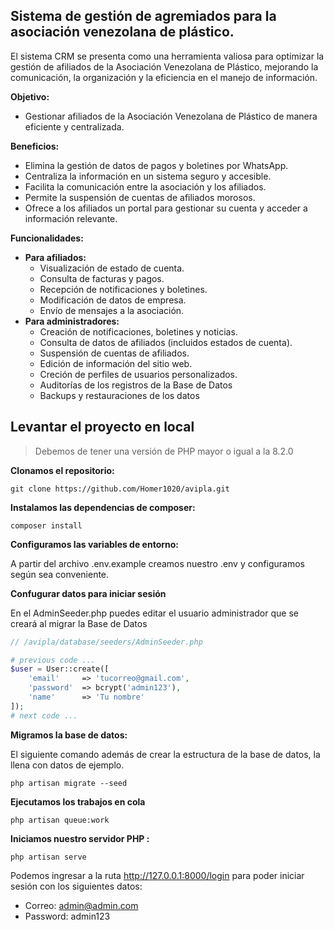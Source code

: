## Sistema de gestión de agremiados para la asociación venezolana de plástico.
El sistema CRM se presenta como una herramienta valiosa para optimizar la gestión de afiliados de la Asociación Venezolana de Plástico, mejorando la comunicación, la organización y la eficiencia en el manejo de información.

**Objetivo:**

-   Gestionar afiliados de la Asociación Venezolana de Plástico de manera eficiente y centralizada.

**Beneficios:**

-   Elimina la gestión de datos de pagos y boletines por WhatsApp.
-   Centraliza la información en un sistema seguro y accesible.
-   Facilita la comunicación entre la asociación y los afiliados.
-   Permite la suspensión de cuentas de afiliados morosos.
-   Ofrece a los afiliados un portal para gestionar su cuenta y acceder a información relevante.

**Funcionalidades:**

-   **Para afiliados:**
    -   Visualización de estado de cuenta.
    -   Consulta de facturas y pagos.
    -   Recepción de notificaciones y boletines.
    -   Modificación de datos de empresa.
    -   Envío de mensajes a la asociación.
-   **Para administradores:**
    -   Creación de notificaciones, boletines y noticias.
    -   Consulta de datos de afiliados (incluidos estados de cuenta).
    -   Suspensión de cuentas de afiliados.
    -   Edición de información del sitio web.
    -   Creción de perfiles de usuarios personalizados.
    -   Auditorías de los registros de la Base de Datos
    -   Backups y restauraciones de los datos

## Levantar el proyecto en local

> Debemos de tener una versión de PHP mayor o igual a la 8.2.0

**Clonamos el repositorio:**

    git clone https://github.com/Homer1020/avipla.git

**Instalamos las dependencias de composer:**

    composer install

**Configuramos las variables de entorno:**

A partir del archivo .env.example creamos nuestro .env y configuramos según sea conveniente.

**Confugurar datos para iniciar sesión**

En el AdminSeeder.php puedes editar el usuario administrador que se creará al migrar la Base de Datos

``` php
// /avipla/database/seeders/AdminSeeder.php

# previous code ...
$user = User::create([
    'email'     => 'tucorreo@gmail.com',
    'password'  => bcrypt('admin123'),
    'name'      => 'Tu nombre'
]);
# next code ...
```

**Migramos la base de datos:**

El siguiente comando además de crear la estructura de la base de datos, la llena con datos de ejemplo.

    php artisan migrate --seed

**Ejecutamos los trabajos en cola**

    php artisan queue:work

**Iniciamos nuestro servidor PHP :**

    php artisan serve

Podemos ingresar a la ruta http://127.0.0.1:8000/login para poder iniciar sesión con los siguientes datos:

 - Correo: admin@admin.com
 - Password: admin123
